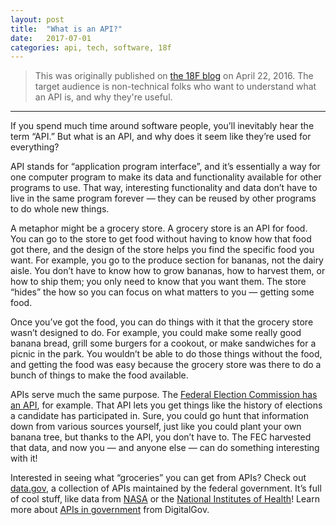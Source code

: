 ```yaml
---
layout: post
title:  "What is an API?"
date:   2017-07-01
categories: api, tech, software, 18f
---
```


> This was originally published on
> [the 18F blog](https://18f.gsa.gov/2016/04/22/what-is-an-api/)
> on April 22, 2016.  The target audience is non-technical folks
> who want to understand what an API is, and why they're
> useful.

---
If you spend much time around software people, you’ll
inevitably hear the term “API.” But what is an API, and why
does it seem like they’re used for everything?

API stands for “application program interface”, and it’s
essentially a way for one computer program to make its data
and functionality available for other programs to use. That
way, interesting functionality and data don’t have to live
in the same program forever — they can be reused by other
programs to do whole new things.

A metaphor might be a grocery store. A grocery store is an API
for food. You can go to the store to get food without having
to know how that food got there, and the design of the store
helps you find the specific food you want. For example, you
go to the produce section for bananas, not the dairy aisle.
You don’t have to know how to grow bananas, how to harvest
them, or how to ship them; you only need to know that you
want them. The store “hides” the how so you can focus on
what matters to you — getting some food.

Once you’ve got the food, you can do things with it that the
grocery store wasn’t designed to do. For example, you could
make some really good banana bread, grill some burgers for a
cookout, or make sandwiches for a picnic in the park. You
wouldn’t be able to do those things without the food, and
getting the food was easy because the grocery store was there
to do a bunch of things to make the food available.

APIs serve much the same purpose. The
[Federal Election Commission has an API](https://api.open.fec.gov/developers/),
for example. That API lets you get things like the history of
elections a candidate has participated in. Sure, you could go
hunt that information down from various sources yourself, just
like you could plant your own banana tree, but thanks to the
API, you don’t have to. The FEC harvested that data, and now
you — and anyone else — can do something interesting with it!

Interested in seeing what “groceries” you can get from APIs?
Check out [data.gov](https://api.data.gov/), a collection of
APIs maintained by the federal government. It’s full of cool
stuff, like data from [NASA](https://api.data.gov/docs/nasa/)
or the [National Institutes of Health](https://api.data.gov/docs/nih/)!
Learn more about
[APIs in government](https://www.digitalgov.gov/2013/04/30/apis-in-government/)
from DigitalGov.
